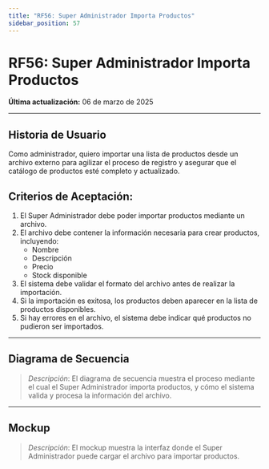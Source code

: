 ```yaml
---
title: "RF56: Super Administrador Importa Productos"  
sidebar_position: 57
---
```


# RF56: Super Administrador Importa Productos  

**Última actualización:** 06 de marzo de 2025  

---

## Historia de Usuario  

Como administrador, quiero importar una lista de productos desde un archivo externo para agilizar el proceso de registro y asegurar que el catálogo de productos esté completo y actualizado.


## **Criterios de Aceptación:**  

1. El Super Administrador debe poder importar productos mediante un archivo.  
2. El archivo debe contener la información necesaria para crear productos, incluyendo:  
   - Nombre  
   - Descripción  
   - Precio  
   - Stock disponible  
3. El sistema debe validar el formato del archivo antes de realizar la importación.  
4. Si la importación es exitosa, los productos deben aparecer en la lista de productos disponibles.  
5. Si hay errores en el archivo, el sistema debe indicar qué productos no pudieron ser importados.  

---

## **Diagrama de Secuencia**  

> *Descripción*: El diagrama de secuencia muestra el proceso mediante el cual el Super Administrador importa productos, y cómo el sistema valida y procesa la información del archivo.  

---

## **Mockup**  

> *Descripción*: El mockup muestra la interfaz donde el Super Administrador puede cargar el archivo para importar productos.  
